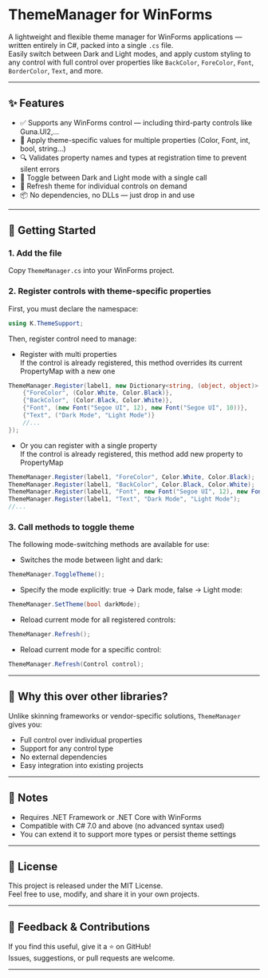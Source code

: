 # ThemeManager for WinForms

A lightweight and flexible theme manager for WinForms applications — written entirely in C#, packed into a single `.cs` file.  
Easily switch between Dark and Light modes, and apply custom styling to any control with full control over properties like `BackColor`, `ForeColor`, `Font`, `BorderColor`, `Text`, and more.

---

## ✨ Features

- ✅ Supports any WinForms control — including third-party controls like Guna.UI2,...
- 🎨 Apply theme-specific values for multiple properties (Color, Font, int, bool, string...)
- 🔍 Validates property names and types at registration time to prevent silent errors
- 🔁 Toggle between Dark and Light mode with a single call
- 🔧 Refresh theme for individual controls on demand
- 📦 No dependencies, no DLLs — just drop in and use

---

## 🚀 Getting Started

### 1. Add the file

Copy `ThemeManager.cs` into your WinForms project.

### 2. Register controls with theme-specific properties
First, you must declare the namespace:
```csharp
using K.ThemeSupport;
```
Then, register control need to manage:
- Register with multi properties  
  If the control is already registered, this method overrides its current PropertyMap with a new one
```csharp
ThemeManager.Register(label1, new Dictionary<string, (object, object)> {
    {"ForeColor", (Color.White, Color.Black)},
    {"BackColor", (Color.Black, Color.White)},
    {"Font", (new Font("Segoe UI", 12), new Font("Segoe UI", 10))},
    {"Text", ("Dark Mode", "Light Mode")}
    //...
});
```
- Or you can register with a single property  
  If the control is already registered, this method add new property to PropertyMap
```csharp
ThemeManager.Register(label1, "ForeColor", Color.White, Color.Black);
ThemeManager.Register(label1, "BackColor", Color.Black, Color.White);
ThemeManager.Register(label1, "Font", new Font("Segoe UI", 12), new Font("Arial", 10));
ThemeManager.Register(label1, "Text", "Dark Mode", "Light Mode");
//...
```
### 3. Call methods to toggle theme

The following mode-switching methods are available for use:
- Switches the mode between light and dark:
```csharp
ThemeManager.ToggleTheme();
```
- Specify the mode explicitly: true → Dark mode, false → Light mode:
```csharp
ThemeManager.SetTheme(bool darkMode);
```
- Reload current mode for all registered controls:
```csharp
ThemeManager.Refresh();
```
- Reload current mode for a specific control:
```csharp
ThemeManager.Refresh(Control control);
```

---

## 🧠 Why this over other libraries?

Unlike skinning frameworks or vendor-specific solutions, `ThemeManager` gives you:
- Full control over individual properties
- Support for any control type
- No external dependencies
- Easy integration into existing projects

---

## 📌 Notes

- Requires .NET Framework or .NET Core with WinForms
- Compatible with C# 7.0 and above (no advanced syntax used)
- You can extend it to support more types or persist theme settings

---

## 📂 License

This project is released under the MIT License.  
Feel free to use, modify, and share it in your own projects.

---

## 💬 Feedback & Contributions

If you find this useful, give it a ⭐ on GitHub!  
Issues, suggestions, or pull requests are welcome.

---
